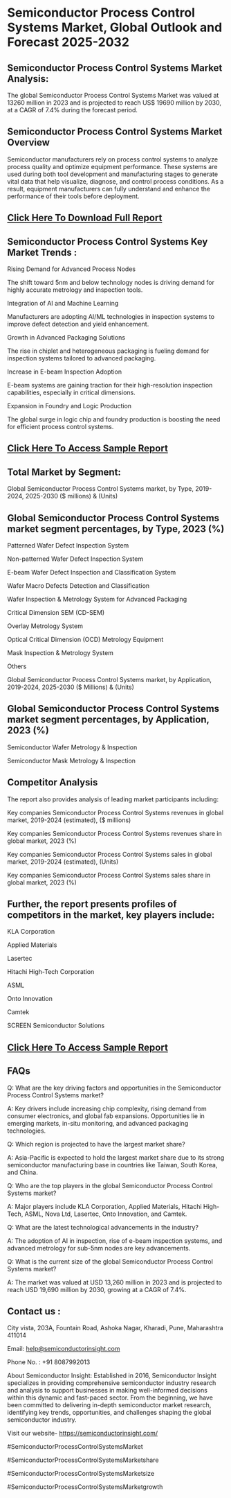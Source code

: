 Semiconductor Process Control Systems Market, Global Outlook and Forecast 2025-2032
=
Semiconductor Process Control Systems Market Analysis:
-
The global Semiconductor Process Control Systems Market was valued at 13260 million in 2023 and is projected to reach US$ 19690 million by 2030, at a CAGR of 7.4% during the forecast period.

Semiconductor Process Control Systems Market Overview
-
Semiconductor manufacturers rely on process control systems to analyze process quality and optimize equipment performance. These systems are used during both tool development and manufacturing stages to generate vital data that help visualize, diagnose, and control process conditions. As a result, equipment manufacturers can fully understand and enhance the performance of their tools before deployment.

[Click Here To Download Full Report](https://semiconductorinsight.com/report/semiconductor-process-control-systems-market/)
-
Semiconductor Process Control Systems Key Market Trends  :
-
Rising Demand for Advanced Process Nodes

The shift toward 5nm and below technology nodes is driving demand for highly accurate metrology and inspection tools.

Integration of AI and Machine Learning

Manufacturers are adopting AI/ML technologies in inspection systems to improve defect detection and yield enhancement.

Growth in Advanced Packaging Solutions

The rise in chiplet and heterogeneous packaging is fueling demand for inspection systems tailored to advanced packaging.

Increase in E-beam Inspection Adoption

E-beam systems are gaining traction for their high-resolution inspection capabilities, especially in critical dimensions.

Expansion in Foundry and Logic Production

The global surge in logic chip and foundry production is boosting the need for efficient process control systems.


[Click Here To Access Sample Report](https://semiconductorinsight.com/download-sample-report/?product_id=92798)
-

Total Market by Segment:
-
Global Semiconductor Process Control Systems market, by Type, 2019-2024, 2025-2030 ($ millions) & (Units)

Global Semiconductor Process Control Systems market segment percentages, by Type, 2023 (%)
-
Patterned Wafer Defect Inspection System

Non-patterned Wafer Defect Inspection System

E-beam Wafer Defect Inspection and Classification System

Wafer Macro Defects Detection and Classification

Wafer Inspection & Metrology System for Advanced Packaging

Critical Dimension SEM (CD-SEM)

Overlay Metrology System

Optical Critical Dimension (OCD) Metrology Equipment

Mask Inspection & Metrology System

Others

Global Semiconductor Process Control Systems market, by Application, 2019-2024, 2025-2030 ($ Millions) & (Units)

Global Semiconductor Process Control Systems market segment percentages, by Application, 2023 (%)
-
Semiconductor Wafer Metrology & Inspection

Semiconductor Mask Metrology & Inspection

Competitor Analysis
-
The report also provides analysis of leading market participants including:

Key companies Semiconductor Process Control Systems revenues in global market, 2019-2024 (estimated), ($ millions)

Key companies Semiconductor Process Control Systems revenues share in global market, 2023 (%)

Key companies Semiconductor Process Control Systems sales in global market, 2019-2024 (estimated), (Units)

Key companies Semiconductor Process Control Systems sales share in global market, 2023 (%)

Further, the report presents profiles of competitors in the market, key players include:
-
KLA Corporation

Applied Materials

Lasertec

Hitachi High-Tech Corporation

ASML

Onto Innovation

Camtek

SCREEN Semiconductor Solutions

[Click Here To Access Sample Report](https://semiconductorinsight.com/download-sample-report/?product_id=92798)
-

FAQs
-
Q: What are the key driving factors and opportunities in the Semiconductor Process Control Systems market?

A: Key drivers include increasing chip complexity, rising demand from consumer electronics, and global fab expansions. Opportunities lie in emerging markets, in-situ monitoring, and advanced packaging technologies.

Q: Which region is projected to have the largest market share?

A: Asia-Pacific is expected to hold the largest market share due to its strong semiconductor manufacturing base in countries like Taiwan, South Korea, and China.

Q: Who are the top players in the global Semiconductor Process Control Systems market?

A: Major players include KLA Corporation, Applied Materials, Hitachi High-Tech, ASML, Nova Ltd, Lasertec, Onto Innovation, and Camtek.

Q: What are the latest technological advancements in the industry?

A: The adoption of AI in inspection, rise of e-beam inspection systems, and advanced metrology for sub-5nm nodes are key advancements.

Q: What is the current size of the global Semiconductor Process Control Systems market?

A: The market was valued at USD 13,260 million in 2023 and is projected to reach USD 19,690 million by 2030, growing at a CAGR of 7.4%.


Contact us :
-
City vista, 203A, Fountain Road, Ashoka Nagar, Kharadi, Pune, Maharashtra 411014

Email: help@semiconductorinsight.com

Phone No. : +91 8087992013

 

About Semiconductor Insight:
Established in 2016, Semiconductor Insight specializes in providing comprehensive semiconductor industry research and analysis to support businesses in making well-informed decisions within this dynamic and fast-paced sector. From the beginning, we have been committed to delivering in-depth semiconductor market research, identifying key trends, opportunities, and challenges shaping the global semiconductor industry.

 

Visit our website- https://semiconductorinsight.com/


#SemiconductorProcessControlSystemsMarket 

#SemiconductorProcessControlSystemsMarketshare

#SemiconductorProcessControlSystemsMarketsize

#SemiconductorProcessControlSystemsMarketgrowth 

